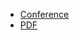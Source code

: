 * [Conference](https://eventyay.com/e/4c0e0c27/session/9538)
* [PDF](2025-03-15--Philosophy_of_Observability.pdf)
